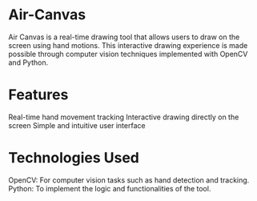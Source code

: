 # Air-Canvas
Air Canvas is a real-time drawing tool that allows users to draw on the screen using hand motions. This interactive drawing experience is made possible through computer vision techniques implemented with OpenCV and Python.

# Features
  Real-time hand movement tracking
  Interactive drawing directly on the screen
  Simple and intuitive user interface

  
# Technologies Used
  OpenCV: For computer vision tasks such as hand detection and tracking.
  Python: To implement the logic and functionalities of the tool.
